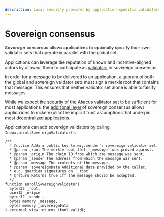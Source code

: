 ```yaml
---
description: Local security provided by application-specific validators
---
```


# Sovereign consensus

Sovereign consensus allows applications to optionally specify their own validator sets that operate in parallel with the global set.

Applications can leverage the reputation of known and incentive-aligned actors by allowing them to participate as [validators](../agents/validators.md) in sovereign consensus.

In order for a message to be delivered to an application, a quorum of both the global and sovereign validator sets must sign a merkle root that contains that message. This ensures that neither validator set alone is able to falsify messages.

While we expect the security of the Abacus validator set to be sufficient for most applications, the [additional layer](https://en.wikipedia.org/wiki/Swiss\_cheese\_model) of sovereign consensus allows applications to make explicit the implicit trust assumptions that underpin most decentralized applications.

Applications can add sovereign validators by calling `Inbox.enrollSovereignValidator()`.

```solidity
/**
  * @notice Adds a public key to msg.sender's sovereign validator set.
  * @param _root The merkle root that `_message` was proved against.
  * @param _origin The chain ID from which the message was sent. 
  * @param _sender The address from which the message was sent.
  * @param _message The contents of the message.
  * @param _sovereignData Additional data provided by the caller,
  * e.g. guardian signatures on `_root`
  * @return Returns true iff the message should be accepted.
  */
function enrollSovereignValidator(
  bytes32 _root,
  uint32 _origin,
  bytes32 _sender,
  bytes memory _message,
  bytes memory _sovereignData
) external view returns (bool valid);
```
